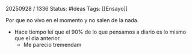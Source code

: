 20250928 / 1336
Status: #Ideas
Tags: [[Ensayo]]

Por que no vivo en el momento y no salen de la nada. 

- Hace tiempo leí que el 90% de lo que pensamos a diario es lo mismo que el dia anterior.
	- Me parecio tremendam